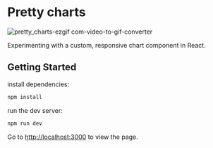 # Pretty charts

![pretty_charts-ezgif com-video-to-gif-converter](https://github.com/user-attachments/assets/82d415a7-8042-4fb0-9abd-0cd74506f6f9)

Experimenting with a custom, responsive chart component in React.

## Getting Started

install dependencies:

```bash
npm install
```

run the dev server:

```bash
npm run dev
```

Go to [http://localhost:3000](http://localhost:3000) to view the page.
